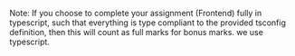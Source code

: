 Note: If you choose to complete your assignment (Frontend) fully in typescript, such that everything is type compliant to the provided tsconfig definition, then this will count as full marks for bonus marks.
we use typescript.